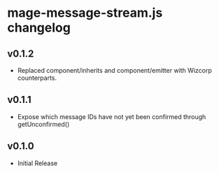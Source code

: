 # mage-message-stream.js changelog

## v0.1.2
 * Replaced component/inherits and component/emitter with Wizcorp counterparts.

## v0.1.1
 * Expose which message IDs have not yet been confirmed through getUnconfirmed()

## v0.1.0
 * Initial Release
